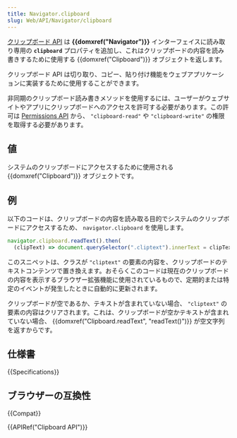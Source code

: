 ```yaml
---
title: Navigator.clipboard
slug: Web/API/Navigator/clipboard
---
```

[クリップボード API](/ja/docs/Web/API/Clipboard_API) は **{{domxref("Navigator")}}** インターフェイスに読み取り専用の **`clipboard`** プロパティを追加し、これはクリップボードの内容を読み書きするために使用する {{domxref("Clipboard")}} オブジェクトを返します。

クリップボード API は切り取り、コピー、貼り付け機能をウェブアプリケーションに実装するために使用することができます。

非同期のクリップボード読み書きメソッドを使用するには、ユーザーがウェブサイトやアプリにクリップボードへのアクセスを許可する必要があります。この許可は [Permissions API](/ja/docs/Web/API/Permissions_API) から、 `"clipboard-read"` や `"clipboard-write"` の権限を取得する必要があります。

## 値

システムのクリップボードにアクセスするために使用される {{domxref("Clipboard")}} オブジェクトです。

## 例

以下のコードは、クリップボードの内容を読み取る目的でシステムのクリップボードにアクセスするため、 `navigator.clipboard` を使用します。

```js
navigator.clipboard.readText().then(
  (clipText) => document.querySelector(".cliptext").innerText = clipText);
```

このスニペットは、クラスが `"cliptext"` の要素の内容を、クリップボードのテキストコンテンツで置き換えます。おそらくこのコードは現在のクリップボードの内容を表示するブラウザー拡張機能に使用されているもので、定期的または特定のイベントが発生したときに自動的に更新されます。

クリップボードが空であるか、テキストが含まれていない場合、 `"cliptext"` の要素の内容はクリアされます。これは、クリップボードが空かテキストが含まれていない場合、 {{domxref("Clipboard.readText", "readText()")}} が空文字列を返すからです。

## 仕様書

{{Specifications}}

## ブラウザーの互換性

{{Compat}}

{{APIRef("Clipboard API")}}
